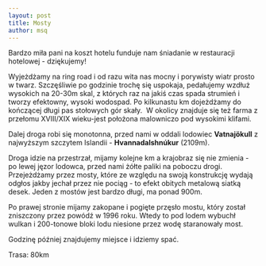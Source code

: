 ```yaml
---
layout: post
title: Mosty
author: msq
---
```


Bardzo miła pani na koszt hotelu funduje nam śniadanie w restauracji hotelowej -
dziękujemy!

Wyjeżdżamy na ring road i od razu wita nas mocny i porywisty wiatr prosto w
twarz. Szczęśliwie po godzinie trochę się uspokaja, pedałujemy wzdłuż wysokich
na 20-30m skal, z których raz na jakiś czas spada strumień i tworzy efektowny,
wysoki wodospad. Po kilkunastu km dojeżdżamy do kończącej długi pas stołowych
gór skały.  W okolicy znajduje się też farma z przełomu XVIII/XIX wieku-jest
położona malowniczo pod wysokimi klifami.

Dalej droga robi się monotonna, przed nami w oddali lodowiec **Vatnajökull** z
najwyższym szczytem Islandii - **Hvannadalshnúkur** (2109m).

Droga idzie na przestrzał, mijamy kolejne km a krajobraz się nie zmienia - po
lewej jęzor lodowca, przed nami żółte paliki na poboczu drogi. Przejeżdżamy
przez mosty, które ze względu na swoją konstrukcję wydają odgłos jakby jechał
przez nie pociąg - to efekt obitych metalową siatką desek. Jeden z mostów jest
bardzo długi, ma ponad 900m.

Po prawej stronie mijamy zakopane i pogięte przęsło mostu, który został
zniszczony przez powódź w 1996 roku. Wtedy to pod lodem wybuchł wulkan i
200-tonowe bloki lodu niesione przez wodę staranowały most.

Godzinę później znajdujemy miejsce i idziemy spać.

Trasa: 80km
